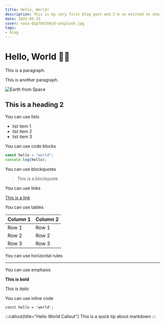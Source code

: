 ---title: Hello, World!description: This is my very first blog post and I'm so excited to share it with you!date: 2023-05-23cover: nasa-Q1p7bh3SHj8-unsplash.jpgtags:- blog---# Hello, World 👋🏻This is a paragraph.This is another paragraph.![Earth from Space](/images/blog/nasa-Q1p7bh3SHj8-unsplash.jpg)## This is a heading 2You can use lists- list item 1- list item 2- list item 3You can use code blocks```jsconst hello = "world";console.log(hello);```You can use blockquotes> This is a blockquoteYou can use links[This is a link](https://www.google.com)You can use tables| Column 1 | Column 2 || -------- | -------- || Row 1    | Row 1    || Row 2    | Row 2    || Row 3    | Row 3    |You can use horizontal rules---You can use emphasis**This is bold**_This is italic_You can use inline code`const hello = 'world';`:::callout{title="Hello World Callout"}This is a quick tip about markdown:::